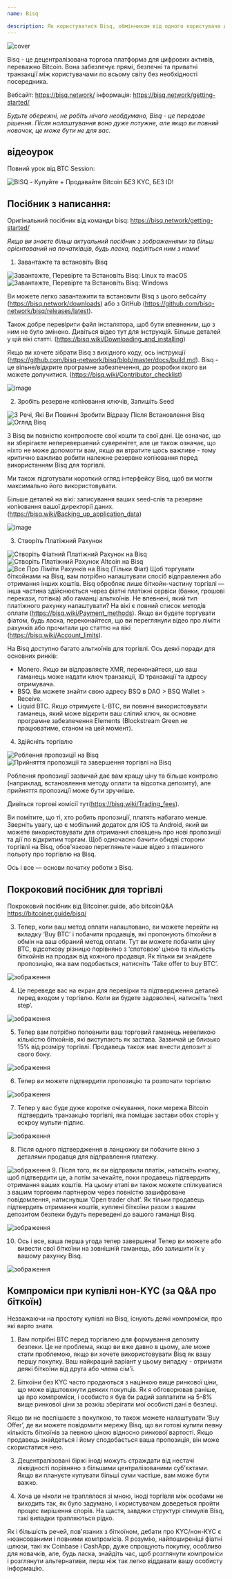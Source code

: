 ```yaml
---
name: Bisq

description: Як користуватися Bisq, обмінником від одного користувача до іншого
---
```


![cover](assets/cover.webp)

Bisq - це децентралізована торгова платформа для цифрових активів, переважно Bitcoin. Вона забезпечує прямі, безпечні та приватні транзакції між користувачами по всьому світу без необхідності посередника.

Вебсайт: https://bisq.network/
інформація: https://bisq.network/getting-started/

_Будьте обережні, не робіть нічого необдумано, Bisq - це передове рішення. Після налаштування воно дуже потужне, але якщо ви повний новачок, це може бути не для вас._

## відеоурок

Повний урок від BTC Session:

![ BISQ - Купуйте + Продавайте Bitcoin БЕЗ KYC, БЕЗ ID! ](https://youtu.be/4LyEKA5Iq9I)

## Посібник з написання:

Оригінальний посібник від команди bisq: https://bisq.network/getting-started/

_Якщо ви знаєте більш актуальний посібник з зображеннями та більш орієнтований на початківців, будь ласка, поділіться ним з нами!_

1. Завантажте та встановіть Bisq

![Завантажте, Перевірте та Встановіть Bisq: Linux та macOS](https://youtu.be/dTfM4AsxNHY)
![Завантажте, Перевірте та Встановіть Bisq: Windows](https://youtu.be/XABzwXw6X0A)

Ви можете легко завантажити та встановити Bisq з цього вебсайту (https://bisq.network/downloads) або з GitHub (https://github.com/bisq-network/bisq/releases/latest).

Також добре перевірити файл інсталятора, щоб бути впевненим, що з ним не було змінено. Дивіться відео тут для інструкцій. Більше деталей у цій вікі статті. (https://bisq.wiki/Downloading_and_installing)

Якщо ви хочете зібрати Bisq з вихідного коду, ось інструкції (https://github.com/bisq-network/bisq/blob/master/docs/build.md). Bisq - це вільне/відкрите програмне забезпечення, до розробки якого ви можете долучитися. (https://bisq.wiki/Contributor_checklist)

![image](assets/1.webp)

2. Зробіть резервне копіювання ключів, Запишіть Seed

![3 Речі, Які Ви Повинні Зробити Відразу Після Встановлення Bisq](https://youtu.be/JSwMcQAT_CA)
![Огляд Bisq](https://youtu.be/HDkzUl9wibc)

З Bisq ви повністю контролюєте свої кошти та свої дані. Це означає, що ви зберігаєте неперевершений суверенітет, але це також означає, що ніхто не може допомогти вам, якщо ви втратите щось важливе - тому критично важливо робити належне резервне копіювання перед використанням Bisq для торгівлі.

Ми також підготували короткий огляд інтерфейсу Bisq, щоб ви могли максимально його використовувати.

Більше деталей на вікі: записування ваших seed-слів та резервне копіювання
вашої директорії даних. (https://bisq.wiki/Backing_up_application_data)

![image](assets/2.webp)

3. Створіть Платіжний Рахунок

![Створіть Фіатний Платіжний Рахунок на Bisq](https://youtu.be/nDgT_kFC-9Y)
![Створіть Платіжний Рахунок Altcoin на Bisq](https://youtu.be/33UTotkxw_0)
![Все Про Ліміти Рахунків на Bisq (Тільки Фіат)](https://youtu.be/TP5Zh6IJPVo)
Щоб торгувати біткойнами на Bisq, вам потрібно налаштувати спосіб відправлення або отримання інших коштів. Bisq обробляє лише біткойн-частину торгівлі — інша частина здійснюється через фіатні платіжні сервіси (банки, грошові перекази, готівка) або гаманці альткоїнів.
Не впевнені, який тип платіжного рахунку налаштувати? На вікі є повний список методів оплати (https://bisq.wiki/Payment_methods). Якщо ви будете торгувати фіатом, будь ласка, переконайтеся, що ви переглянули відео про ліміти рахунків або прочитали цю статтю на вікі (https://bisq.wiki/Account_limits).

На Bisq доступно багато альткоїнів для торгівлі. Ось деякі поради для основних ринків:

- Monero. Якщо ви відправляєте XMR, переконайтеся, що ваш гаманець може надати ключ транзакції, ID транзакції та адресу отримувача.
- BSQ. Ви можете знайти свою адресу BSQ в DAO > BSQ Wallet > Receive.
- Liquid BTC. Якщо отримуєте L-BTC, ви повинні використовувати гаманець, який може відкрити ваш сліпий ключ, як основне програмне забезпечення Elements (Blockstream Green не працюватиме, станом на цей момент).

4. Здійсніть торгівлю

![Роблення пропозиції на Bisq](https://youtu.be/w7Uvv-xrxn8)
![Прийняття пропозиції та завершення торгівлі на Bisq](https://youtu.be/E6AOgXajK_E)

Роблення пропозиції зазвичай дає вам кращу ціну та більше контролю (наприклад, встановлення методу оплати та відсотка депозиту), але прийняття пропозиції може бути зручніше.

Дивіться торгові комісії тут(https://bisq.wiki/Trading_fees).

Ви помітите, що ті, хто робить пропозиції, платять набагато менше. Зверніть увагу, що є мобільний додаток для iOS та Android, який ви можете використовувати для отримання сповіщень про нові пропозиції та дії по відкритим торгам. Щоб одночасно бачити обидві сторони торгівлі на Bisq, обов'язково перегляньте наше відео з пташиного польоту про торгівлю на Bisq.

Ось і все — основи початку роботи з Bisq.

## Покроковий посібник для торгівлі

Покроковий посібник від Bitcoiner.guide, або bitcoinQ&A https://bitcoiner.guide/bisq/

3. Тепер, коли ваш метод оплати налаштовано, ви можете перейти на вкладку ‘Buy BTC’ і побачити продавців, які пропонують біткойни в обмін на ваш обраний метод оплати. Тут ви можете побачити ціну BTC, відсоткову різницю порівняно з ‘спотовою’ ціною та кількість біткойнів на продаж від кожного продавця. Як тільки ви знайдете пропозицію, яка вам подобається, натисніть ‘Take offer to buy BTC’.

![зображення](assets/3.webp)

4. Це переведе вас на екран для перевірки та підтвердження деталей перед входом у торгівлю. Коли ви будете задоволені, натисніть ‘next step’.

![зображення](assets/4.webp)

5. Тепер вам потрібно поповнити ваш торговий гаманець невеликою кількістю біткойнів, які виступають як застава. Зазвичай це близько 15% від розміру торгівлі. Продавець також має внести депозит зі свого боку.

![зображення](assets/5.webp)

6. Тепер ви можете підтвердити пропозицію та розпочати торгівлю

![зображення](assets/6.webp)

7. Тепер у вас буде дуже коротке очікування, поки мережа Bitcoin підтвердить транзакцію торгівлі, яка поміщає застави обох сторін у ескроу мульти-підпис.

![зображення](assets/7.webp)

8. Після одного підтвердження в ланцюжку ви побачите вікно з деталями продавця для відправлення платежу.

![зображення](assets/8.webp)
9. Після того, як ви відправили платіж, натисніть кнопку, щоб підтвердити це, а потім зачекайте, поки продавець підтвердить отримання ваших коштів. На цьому етапі ви також можете спілкуватися з вашим торговим партнером через повністю зашифроване повідомлення, натиснувши ‘Open trader chat’.
Як тільки продавець підтвердить отримання коштів, куплені біткоїни разом з вашим депозитом безпеки будуть переведені до вашого гаманця Bisq.

![зображення](assets/9.webp)

10. Ось і все, ваша перша угода тепер завершена! Тепер ви можете або вивести свої біткоїни на зовнішній гаманець, або залишити їх у вашому рахунку Bisq.

![зображення](assets/10.webp)

## Компроміси при купівлі нон-KYC (за Q&A про біткоїн)

Незважаючи на простоту купівлі на Bisq, існують деякі компроміси, про які варто знати.

1. Вам потрібні BTC перед торгівлею для формування депозиту безпеки. Це не проблема, якщо ви вже давно в цьому, але може стати проблемою, якщо ви хочете використовувати Bisq як вашу першу покупку. Ваш найкращий варіант у цьому випадку - отримати деякі біткоїни від друга або члена сім'ї.

2. Біткоїни без KYC часто продаються з націнкою вище ринкової ціни, що може відштовхнути деяких покупців. Як я обговорював раніше, це про компроміси, і особисто я був би радий заплатити на 5-8% вище ринкової ціни за розкіш зберігати мої особисті дані в безпеці.

Якщо ви не поспішаєте з покупкою, то також можете налаштувати ‘Buy Offer’, де ви можете повідомити мережу Bisq, що ви готові купити певну кількість біткоїнів за певною ціною відносно ринкової вартості. Якщо продавець знайдеться і йому сподобається ваша пропозиція, він може скористатися нею.

3. Децентралізовані біржі іноді можуть страждати від нестачі ліквідності порівняно з більшими централізованими суб'єктами. Якщо ви плануєте купувати більші суми частіше, вам може бути важко.

4. Хоча це ніколи не траплялося зі мною, іноді торгівля між особами не виходить так, як було задумано, і користувачам доведеться пройти процес вирішення спорів. На щастя, завдяки структурі стимулів Bisq, такі випадки трапляються рідко.

Як і більшість речей, пов'язаних з біткоїном, дебати про KYC/нон-KYC є нюансованими і повними компромісів. Я розумію, найпоширеніші фіатні шлюзи, такі як Coinbase і CashApp, дуже спрощують покупку, особливо для новачків, але, будь ласка, знайдіть час, щоб розглянути компроміси і розглянути альтернативи, перш ніж так легко віддавати вашу особисту інформацію.